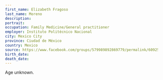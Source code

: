 ```yaml
---
first_name: Elizabeth Fragoso
last_name: Moreno
description: 
portrait: 
occupation: Family Medicine/General practitioner
employer: Instituto Politécnico Nacional
city: Mexico City
province: Ciudad de México
country: Mexico
source: https://www.facebook.com/groups/579989892869779/permalink/609251556610279/
birth_date: 
death_date: 
---
```


Age unknown.